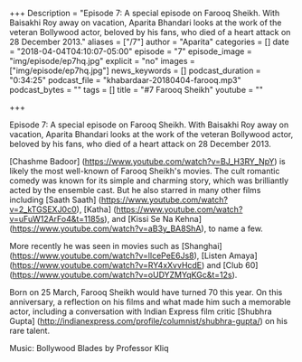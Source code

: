 +++
Description = "Episode 7: A special episode on Farooq Sheikh. With Baisakhi Roy away on vacation, Aparita Bhandari looks at the work of the veteran Bollywood actor, beloved by his fans, who died of a heart attack on 28 December 2013."
aliases = ["/7"]
author = "Aparita"
categories = []
date = "2018-04-04T04:10:07-05:00"
episode = "7"
episode_image = "img/episode/ep7hq.jpg"
explicit = "no"
images = ["img/episode/ep7hq.jpg"]
news_keywords = []
podcast_duration = "0:34:25"
podcast_file = "khabardaar-20180404-farooq.mp3"
podcast_bytes = ""
tags = []
title = "#7 Farooq Sheikh"
youtube = ""

+++

Episode 7: A special episode on Farooq Sheikh. With Baisakhi Roy away on vacation, Aparita Bhandari looks at the work of the veteran Bollywood actor, beloved by his fans, who died of a heart attack on 28 December 2013.

[Chashme Badoor] (https://www.youtube.com/watch?v=BJ_H3RY_NpY) is likely the most well-known of Farooq Sheikh's movies. The cult romantic comedy was known for its simple and charming story, which was brilliantly acted by the ensemble cast. But he also starred in many other films including [Saath Saath] (https://www.youtube.com/watch?v=2_kTGSEXJ0c0), [Katha] (https://www.youtube.com/watch?v=uFuW12ArFo4&t=1185s), and [Kissi Se Na Kehna] (https://www.youtube.com/watch?v=aB3y_BA8ShA), to name a few.

More recently he was seen in movies such as [Shanghai] (https://www.youtube.com/watch?v=llcePeE6Js8), [Listen Amaya] (https://www.youtube.com/watch?v=RY4xXvvHcdE) and [Club 60] (https://www.youtube.com/watch?v=oUDYZMYqKGc&t=12s).

Born on 25 March, Farooq Sheikh would have turned 70 this year. On this anniversary, a reflection on his films and what made him such a memorable actor, including a conversation with Indian Express film critic [Shubhra Gupta] (http://indianexpress.com/profile/columnist/shubhra-gupta/) on his rare talent.

Music: Bollywood Blades by Professor Kliq
